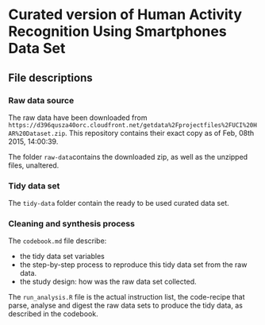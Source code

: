 # Curated version of Human Activity Recognition Using Smartphones Data Set 

## File descriptions


### Raw data source

The raw data have been downloaded from `https://d396qusza40orc.cloudfront.net/getdata%2Fprojectfiles%2FUCI%20HAR%20Dataset.zip`. This repository contains their exact copy as of  Feb, 08th 2015, 14:00:39.

The folder `raw-data`contains the downloaded zip, as well as the unzipped files, unaltered.


### Tidy data set

The `tidy-data` folder contain the ready to be used curated data set.


### Cleaning and synthesis process

The `codebook.md` file describe:

- the tidy data set variables
- the step-by-step process to reproduce this tidy data set from the raw data.
- the study design: how was the raw data set collected.


The `run_analysis.R` file is the actual instruction list, the code-recipe that parse, analyse and digest the raw data sets to produce the tidy data, as described in the codebook.
